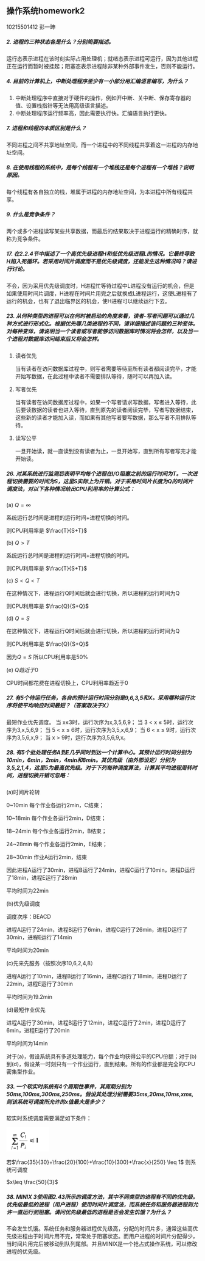 ## 操作系统homework2

10215501412 彭一珅

##### 2. 进程的三种状态各是什么？分别简要描述。

运行态表示进程在该时刻实际占用处理机；就绪态表示进程可运行，因为其他进程正在运行而暂时被挂起；阻塞态表示进程除非某种外部事件发生，否则不能运行。

##### 4. 目前的计算机上，中断处理程序至少有一小部分用汇编语言编写，为什么？

1. 中断处理程序中直接对于硬件的操作，例如开中断、关中断、保存寄存器的值、设置栈指针等无法用高级语言描述。
2. 中断处理程序运行频率高，因此需要执行快。汇编语言执行更快。

##### 7. 进程和线程的本质区别是什么？

不同进程之间不共享地址空间，而一个进程中的不同线程共享着这一进程的内存地址空间。

##### 8. 在使用线程的系统中，是每个线程有一个堆栈还是每个进程有一个堆栈？说明原因。

每个线程有各自独立的栈，堆属于进程的内存地址空间，为本进程中所有线程共享。

##### 9. 什么是竞争条件？

两个或多个进程读写某些共享数据，而最后的结果取决于进程运行的精确时序，就称为竞争条件。

##### 17. 在2.2.4节中描述了一个高优先级进程H和低优先级进程L的情况。它最终导致H陷入死循环。若采用时间片调度而不是优先级调度，还能发生这种情况吗？请进行讨论。

不会，因为采用优先级调度时，H进程忙等待过程中L进程没有运行的机会，但是如果使用时间片调度，H进程在时间片用完之后就换成L进程运行，这使L进程有了运行的机会，也有了退出临界区的机会，使H进程可以继续运行下去。

##### 23. 从何种类型的进程可以在何时被启动的角度来看，读者-写者问题可以通过几种方式进行形式化。根据优先哪几类进程的不同，请详细描述该问题的三种变体。对每种变体，请说明当一个读者或写者能够访问数据库时情况将会怎样，以及当一个进程对数据库访问结束后又将会怎样。

1. 读者优先

   当有读者在访问数据库过程中，则写者需要等待至所有读者都阅读完毕，才能开始写数据，在此过程中读者不需要排队等待，随时可以再加入读。

2. 写者优先

   当有读者在访问数据库过程中，如果一个写者请求写数据，写者进入等待，此后要读数据的读者也进入等待，直到原先的读者阅读完毕，写者写数据结束，这些新的读者才能加入读，而如果有其他写者要写数据，那么写者不用排队等待。

3. 读写公平

   一旦开始读，就一直读到没有读者为止，一旦开始写，直到所有写者写完才能开始读。

##### 26. 对某系统进行监测后表明平均每个进程在I/O阻塞之前的运行时间为T。一次进程切换需要的时间为S，这里S实际上为开销。对于采用时间片长度为Q的时间片调度法，对以下各种情况给出CPU利用率的计算公式：

(a) $Q=\infty$

系统运行总时间是进程的运行时间+进程切换的时间。

则CPU利用率是 $\frac{T}{S+T}$

(b) $Q>T$

系统运行总时间是进程的运行时间+进程切换的时间。

则CPU利用率是 $\frac{T}{S+T}$

(c) $S<Q<T$

在这种情况下，进程运行Q时间后就会进行切换，所以进程的运行时间为Q

则CPU利用率是 $\frac{Q}{S+Q}$

(d) $Q=S$

在这种情况下，进程运行Q时间后就会进行切换，所以进程的运行时间为Q

则CPU利用率是 $\frac{Q}{S+Q}$

因为$Q=S$ 所以CPU利用率是50%

(e) $Q趋近于0$

CPU时间都花费在进程切换上，CPU利用率趋近于0

##### 27. 有5个待运行任务，各自的预计运行时间分别是9,6,3,5和X。采用哪种运行次序将使平均响应时间最短？（答案取决于X）

最短作业优先调度。
当 x$\leq$3时，运行次序为x,3,5,6,9；
当 3 < x $\leq$ 5时，运行次序为3,x,5,6,9；
当 5 < x $\leq$ 6时，运行次序为3,5,x,6,9；
当 6 < x $\leq$ 9时，运行次序为3,5,6,x,9；
当 x > 9时，运行次序为3,5,6,9,x。

##### 28. 有5个批处理任务A到E几乎同时到达一个计算中心。其预计运行时间分别为10min，6min，2min，4min和8min。其优先级（由外部设定）分别为3,5,2,1,4，这里5为最高优先级。对于下列每种调度算法，计算其平均进程周转时间，进程切换开销可忽略：

(a)时间片轮转

0~10min 每个作业各运行2min，C结束；

10~18min 每个作业各运行2min，D结束；

18~24min 每个作业各运行2min，B结束；

24~28min 每个作业各运行2min，E结束；

28~30min 作业A运行2min，结束

因此进程A运行了30min，进程B运行了24min，进程C运行了10min，进程D运行了18min，进程E运行了28min

平均时间为22min

(b)优先级调度

调度次序：BEACD

进程A运行了24min，进程B运行了6min，进程C运行了26min，进程D运行了30min，进程E运行了14min

平均时间为20min

(c)先来先服务（按照次序10,6,2,4,8）

进程A运行了10min，进程B运行了16min，进程C运行了18min，进程D运行了22min，进程E运行了30min

平均时间为19.2min

(d)最短作业优先

进程A运行了30min，进程B运行了12min，进程C运行了2min，进程D运行了6min，进程E运行了20min

平均时间为14min

对于(a)，假设系统具有多道处理能力，每个作业均获得公平的CPU份额；对于(b)到(d)，假设某一时刻只有一个作业运行，直到结束。所有的作业都是完全的CPU密集型作业。

##### 33. 一个软实时系统有4个周期性事件，其周期分别为50ms,100ms,300ms,250ms。假设其处理分别需要35ms,20ms,10ms,xms,则该系统可调度所允许的x值最大是多少？

软实时系统调度需要满足如下条件：

![image-20230425205830042](image/os作业2/image-20230425205830042.png)

若$\frac{35}{30}+\frac{20}{100}+\frac{10}{300}+\frac{x}{250} \leq 1$ 则系统可调度

$x\leq \frac{50}{3}$ 

##### 38. MINIX 3使用图2.43所示的调度方法，其中不同类型的进程有不同的优先级。优先级最低的进程（用户进程）使用时间片调度法，而系统任务和服务器进程则允许一直运行到阻塞。请问优先级最低的进程是否会发生饥饿？为什么？ 

不会发生饥饿。系统任务和服务器进程优先级高，分配的时间片多，通常这些高优先级进程由于时间片用不完，常常处于阻塞状态。而用户进程的时间片分配得少，当时间片用完后被移动到队列尾部。并且MINIX是一个抢占式操作系统，可以修改进程的优先级。